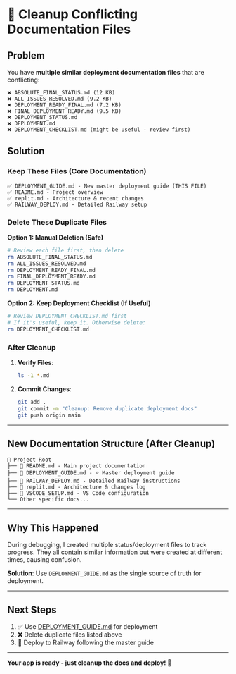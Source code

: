 # 🧹 Cleanup Conflicting Documentation Files

## Problem
You have **multiple similar deployment documentation files** that are conflicting:

```
❌ ABSOLUTE_FINAL_STATUS.md (12 KB)
❌ ALL_ISSUES_RESOLVED.md (9.2 KB)
❌ DEPLOYMENT_READY_FINAL.md (7.2 KB)
❌ FINAL_DEPLOYMENT_READY.md (9.5 KB)
❌ DEPLOYMENT_STATUS.md
❌ DEPLOYMENT.md
❌ DEPLOYMENT_CHECKLIST.md (might be useful - review first)
```

## Solution

### Keep These Files (Core Documentation)
```
✅ DEPLOYMENT_GUIDE.md - New master deployment guide (THIS FILE)
✅ README.md - Project overview
✅ replit.md - Architecture & recent changes
✅ RAILWAY_DEPLOY.md - Detailed Railway setup
```

### Delete These Duplicate Files

**Option 1: Manual Deletion (Safe)**
```bash
# Review each file first, then delete
rm ABSOLUTE_FINAL_STATUS.md
rm ALL_ISSUES_RESOLVED.md
rm DEPLOYMENT_READY_FINAL.md
rm FINAL_DEPLOYMENT_READY.md
rm DEPLOYMENT_STATUS.md
rm DEPLOYMENT.md
```

**Option 2: Keep Deployment Checklist (If Useful)**
```bash
# Review DEPLOYMENT_CHECKLIST.md first
# If it's useful, keep it. Otherwise delete:
rm DEPLOYMENT_CHECKLIST.md
```

### After Cleanup

1. **Verify Files**:
   ```bash
   ls -1 *.md
   ```

2. **Commit Changes**:
   ```bash
   git add .
   git commit -m "Cleanup: Remove duplicate deployment docs"
   git push origin main
   ```

---

## New Documentation Structure (After Cleanup)

```
📁 Project Root
├── 📄 README.md - Main project documentation
├── 📄 DEPLOYMENT_GUIDE.md - ⭐ Master deployment guide
├── 📄 RAILWAY_DEPLOY.md - Detailed Railway instructions
├── 📄 replit.md - Architecture & changes log
├── 📄 VSCODE_SETUP.md - VS Code configuration
└── Other specific docs...
```

---

## Why This Happened

During debugging, I created multiple status/deployment files to track progress. They all contain similar information but were created at different times, causing confusion.

**Solution**: Use `DEPLOYMENT_GUIDE.md` as the single source of truth for deployment.

---

## Next Steps

1. ✅ Use [DEPLOYMENT_GUIDE.md](./DEPLOYMENT_GUIDE.md) for deployment
2. ❌ Delete duplicate files listed above
3. 🚀 Deploy to Railway following the master guide

---

**Your app is ready - just cleanup the docs and deploy! 🎉**

